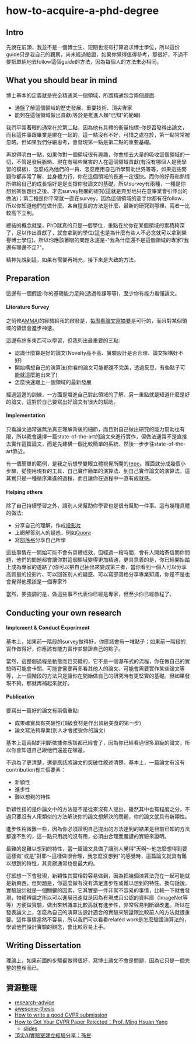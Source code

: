 # how-to-acquire-a-phd-degree

## Intro

先說在前頭，我並不是一個博士生、短期也沒有打算追求博士學位，所以這份guide只是我自己的觀察，尚未經過驗證，如果你覺得值得參考，那很好，不過不要把單純地去follow這個guide的方法，因為每個人的方法未必相同。

## What you should bear in mind

博士基本的定義就是完全精通某一個領域，所謂精通包含兩個層面:

- 通盤了解這個領域的歷史發展、重要技術、頂尖專家
- 能夠在這個領域做出貢獻(等於是推進人類"已知"的範疇)

我們平常著眼的通常在於第二點，因為他有具體的衡量指標-你是否發得出論文，而且這件事跟畢業是綁在一起的，這一點沒有不好，可惜之處在於，第一點常常被忽略。但如果我們仔細思考，會發現第一點是第二點的重要基礎。

再說得明白一點，如果你對一個領域很有興趣，你會想去大量的吸收這個領域的一切，不管是發展脈絡、現在有哪些厲害的人在這個領域貢獻(有沒有哪個人是我學習的模板)、怎麼成為他們的一員、怎麼應用自己所學幫助世界等等，如果這些問題你都非常了解、並身體力行，你在這個領域的長進一定很快。而你的好奇和熱情所帶給自己的成長恰好是是支撐你發論文的基礎。所以survey有兩種，一種是你想到某個題目之後、才去survey相關的研究(這就是典型地只在意畢業會引伸出的做法)；第二種是你平常就一直在survey，因為這個領域的高手你都有在follow，所以你知道他們在做什麼、各自擅長的方法是什麼、最新的研究到哪裡，兩者一比較高下立判。

總結的概念就是，PhD就真的只是一個學位，重點在於你在某個領域的累積夠深了，足以作出貢獻了，就會拿到的學位(這也是為什麼有些人不必念就可以拿到榮譽博士學位)。所以你應該著眼的問題永遠是-"我為什麼還不是這個領域的專家?我還有哪邊不足?"。

精神先說到這，如果有需要再補充，接下來是大致的方法。

## Preparation

這邊有一個假設:你的基礎能力足夠(透過修課等等)，至少你有能力看懂論文。

#### Literature Survey

之前修[AMMAI](http://www.csie.ntu.edu.tw/~winston/courses/ammai/)的經驗給我的啟發是，[每周看論文寫摘要](https://pojenlai.wordpress.com/category/ammai/page/2/)是可行的，而且對某個領域的領悟會進步神速。

這邊有許多東西可以學習，但我列出最重要的三點:

- 認識什麼算是好的論文(Novelty高不高、實驗設計是否合理、論文架構好不好)
- 開始構想自己的演算法(你看的論文可能都還不完美，透過反思，有些點子可能就這麼跑出來了)
- 怎麼快速跟上一個領域的最新發展

經過這邊的訓練，一方面是增進自己對此領域的了解、另一重點就是知道什麼是好的論文，這對於自己要寫出好論文有很大的幫助。

#### Implementation

只看論文通常還無法真正理解背後的細節，而且對自己做出研究的能力幫助也有限，所以我會選擇一篇state-of-the-art的論文來進行實作，但做法通常不是直接去實作這篇論文，而是先建構一個比較簡單的系統、然後一步步往state-of-the-art靠近。

有一個簡單的範例，是我之前想學雙眼立體視覺所開的[repo](https://github.com/Po-Jen/stereo_learning)。裡面就分成幾個小步驟，從使用現有的工具、自己實作簡單的演算法、到自己實作論文的演算法，這其實只是一種循序漸進的過程，而且讓你在過程中一直有成就感。

#### Helping others

除了自己持續學習之外，讓別人來幫助你學習也是很有幫助一件事。這有幾種具體的做法:

- 分享自己的理解，作成[投影片](http://www.slideshare.net/ssuser54fe9a/large-scale-object-recognition-ammai-presentation)
- 上網解答別人的疑惑，例如[Quora](http://www.quora.com/Po-Jen-Lai/answers)
- 寫[部落格](https://pojenlai.wordpress.com/2012/12/14/ros%E6%95%99%E5%AD%B8%E7%B3%BB%E5%88%97%E6%96%87%E6%95%B4%E7%90%86/)分享自己所學

這些事情在一開始可能不會有具體成效，但經過一段時間，會有人開始寄信問你問題，他們的問題都會讓你對這個領域變得更加精通，更具意義的是，你已經開始踏上成為專家的道路了(你可以把自己抽出來變成第三者，當你看到一個人可以分享高質量的投影片、可以回答別人的疑惑、可以寫部落格分享專業知識，你是不是也會覺得他應該是一個專家?)

當然，要強調的是，做這些事不代表你已經是專家，但至少你已經啟程了。

## Conducting your own research

#### Implement & Conduct Experiment

基本上，如果前一階段的survey做得好，你應該會有一堆點子；如果前一階段的實作做得好，你應該有能力實作並驗證自己的點子。

當然，這整個過程是動態而且交織的，它不是一個瀑布式的流程，你在做自己的實驗時可能會卡關、可能會需要再多看其他人的論文、可能會需要實作某些論文等等，上一個階段的方法只是讓你在開始做自己的研究時有更堅實的基礎。但如果發現不夠，那就再補起來就好。

#### Publication

要寫出一篇好的論文有兩個重點:

- 成果確實具有突破性(頂級食材是作出頂級美食的第一步)
- 論文寫法夠專業(別人才會接受你的論文)

基本上這兩點的判斷依據你應該都已經會了，因為你已經看過很多頂級的論文，所以你會知道自己跟他們還差在哪邊。

不過為了更清楚，還是應該將論文的突破性敘述清楚。基本上，一篇論文有沒有contribution有三個要素：

- 新穎性
- 進步性
- 難以想到的特性

新穎性指的是你論文中的方法是不是從來沒有人提出，雖然其中也有程度之分，不過只要沒有人用類似的方法解決你的論文想解決的問題，你的論文就具有新穎性。

進步性稍微難一些，因為你必須證明自己提出的方法達到的結果是目前已知的方法都達不到的，這一點只用說的沒有用，必須由合理而嚴謹的實驗來證明。

最難的是難以想到的特性，當一篇論文具備了讓別人覺得"天啊～他怎麼想得到要這樣做"或是"對耶～這樣做很合理，我怎麼沒想到"的感覺時，這篇論文就具有難以想到的特性，其貢獻通常也是最大的。

仔細想一下會發現，新穎性其實相對容易做到，因為把幾個演算法兜在一起可能就是新東西，但問題是，你這麼做有沒有滿足進步性或難以想到的特性。換句話說，實驗設計就是一個關鍵的因素，它其實是一件非常不容易的事情，比較一下就會發現，物體辨識之所以可以進展迅速就是因為有現成且公認的資料庫（ImageNet等等）方便做實驗，做出來辨識率比較高就有進步性，非常容易判斷跟改進。所以在發表論文上，怎麼為自己的演算法設計適合的實驗來驗證跟比較前人的方法就很重要。這件事情當然不容易，所以我們可以看看related work是怎麼驗證演算法的，學習他們設計實驗的觀念，會比較容易上手。

## Writing Dissertation

理論上，如果前面的步驟都做得很好，寫博士論文不會是問題，因為它只是一個完整的整理而已。

## 資源整理

- [research-advice](https://github.com/smilli/research-advice)
- [awesome-thesis](https://github.com/Po-Jen/awesome-thesis)
- [How to write a good CVPR submission](https://billf.mit.edu/sites/default/files/documents/cvprPapers.pdf)
- [How to Get Your CVPR Paper Rejected：Prof. Ming Hsuan Yang](https://www.youtube.com/watch?v=jp_TGMU4ASI)
  - [slides](http://faculty.ucmerced.edu/mhyang/course/eecs286-2016/lectures/How%20to%20get%20your%20CVPR%20paper%20rejected.pptx)
- [頂尖AI實驗室建立經驗分享：孫民](https://www.youtube.com/watch?v=51Nw2eHR48c)
